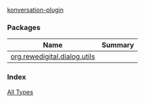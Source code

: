 [konversation-plugin](./index.md)

### Packages

| Name | Summary |
|---|---|
| [org.rewedigital.dialog.utils](org.rewedigital.dialog.utils/index.md) |  |

### Index

[All Types](alltypes/index.md)